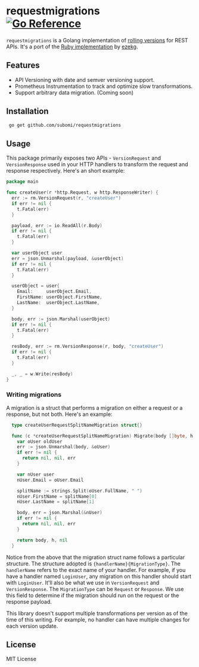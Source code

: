 # requestmigrations <br /> [![Go Reference](https://pkg.go.dev/badge/github.com/subomi/requestmigrations.svg)](https://pkg.go.dev/github.com/subomi/requestmigrations)
`requestmigrations` is a Golang implementation of [rolling versions](https://stripe.com/blog/api-versioning) for REST APIs. It's a port of the [Ruby implementation](https://github.com/keygen-sh/request_migrations) by [ezekg](https://github.com/ezekg).

## Features
- API Versioning with date and semver versioning support.
- Prometheus Instrumentation to track and optimize slow transformations.
- Support arbitrary data migration. (Coming soon)

## Installation
```bash
 go get github.com/subomi/requestmigrations 
```

## Usage
This package primarily exposes two APIs - `VersionRequest` and `VersionResponse` used in your HTTP handlers to transform the request and response respectively. Here's an short example:

```go
package main 

func createUser(r *http.Request, w http.ResponseWriter) {
  err := rm.VersionRequest(r, "createUser")
  if err != nil {
    t.Fatal(err)
  }

  payload, err := io.ReadAll(r.Body)
  if err != nil {
    t.Fatal(err)
  }

  var userObject user
  err = json.Unmarshal(payload, &userObject)
  if err != nil {
    t.Fatal(err)
  }

  userObject = user{
    Email:     userObject.Email,
    FirstName: userObject.FirstName,
    LastName:  userObject.LastName,
  }

  body, err := json.Marshal(userObject)
  if err != nil {
    t.Fatal(err)
  }

  resBody, err := rm.VersionResponse(r, body, "createUser")
  if err != nil {
    t.Fatal(err)
  }

  _, _ = w.Write(resBody)
}

```

### Writing migrations
A migration is a struct that performs a migration on either a request or a response, but not both. Here's an example:

```go
  type createUserRequestSplitNameMigration struct{} 

  func (c *createUserRequestSplitNameMigration) Migrate(body []byte, h http.Header) ([]byte, http.Header, error) {
    var oUser oldUser 
    err := json.Unmarshal(body, &oUser)
    if err != nil {
      return nil, nil, err 
    }

    var nUser user 
    nUser.Email = oUser.Email 

    splitName := strings.Split(oUser.FullName, " ")
    nUser.FirstName = splitName[0]
    nUser.LastName = splitName[1]

    body, err = json.Marshal(&nUser)
    if err != nil {
      return nil, nil, err 
    }

    return body, h, nil 
  }
```

Notice from the above that the migration struct name follows a particular structure. The structure adopted is `{handlerName}{MigrationType}`. The `handlerName` refers to the exact name of your handler. For example, if you have a handler named `LoginUser`, any migration on this handler should start with `LoginUser`. It'll also be what we use in `VersionRequest` and `VersionResponse`. The `MigrationType` can be `Request` or `Response`. We use this field to determine if the migration should run on the request or the response payload. 

This library doesn't support multiple transformations per version as of the time of this writing. For example, no handler can have multiple changes for each version update. 


## License
MIT License
